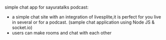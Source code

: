 simple chat app for sayuratalks podcast:
* a simple chat site with an integration of livesplite,it is perfect for you live in several or for a podcast.
(sample chat application using Node JS & socket.io)
* users can make rooms and chat with each other




